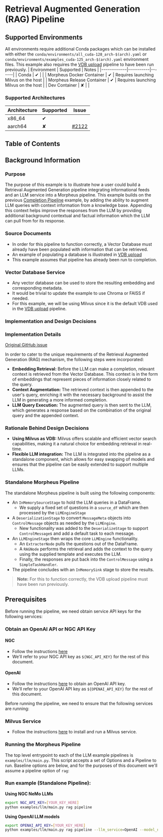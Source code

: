 <!--
SPDX-FileCopyrightText: Copyright (c) 2023-2025, NVIDIA CORPORATION & AFFILIATES. All rights reserved.
SPDX-License-Identifier: Apache-2.0

Licensed under the Apache License, Version 2.0 (the "License");
you may not use this file except in compliance with the License.
You may obtain a copy of the License at

http://www.apache.org/licenses/LICENSE-2.0

Unless required by applicable law or agreed to in writing, software
distributed under the License is distributed on an "AS IS" BASIS,
WITHOUT WARRANTIES OR CONDITIONS OF ANY KIND, either express or implied.
See the License for the specific language governing permissions and
limitations under the License.
-->

# Retrieval Augmented Generation (RAG) Pipeline

## Supported Environments
All environments require additional Conda packages which can be installed with either the `conda/environments/all_cuda-128_arch-$(arch).yaml` or `conda/environments/examples_cuda-125_arch-$(arch).yaml` environment files. This example also requires the [VDB upload](../vdb_upload/README.md) pipeline to have been run previously.
| Environment | Supported | Notes |
|-------------|-----------|-------|
| Conda | ✔ | |
| Morpheus Docker Container | ✔ | Requires launching Milvus on the host |
| Morpheus Release Container | ✔ | Requires launching Milvus on the host |
| Dev Container | ✘ |  |

### Supported Architectures
| Architecture | Supported | Issue |
|--------------|-----------|-------|
| x86_64 | ✔ | |
| aarch64 | ✘ | [#2122](https://github.com/nv-morpheus/Morpheus/issues/2122) |

## Table of Contents

## Background Information

### Purpose

The purpose of this example is to illustrate how a user could build a Retrieval Augmented Generation pipeline
integrating informational feeds and an LLM service into a Morpheus pipeline. This example builds on the previous
[Completion Pipeline](../completion/README.md) example, by adding the ability to augment LLM queries with context
information from a knowledge base. Appending this context helps improve the responses from the LLM by providing
additional background contextual and factual information which the LLM can pull from for its response.

### Source Documents

- In order for this pipeline to function correctly, a Vector Database must already have been populated with information
  that can be retrieved.
- An example of populating a database is illustrated in [VDB upload](../vdb_upload/README.md)
- This example assumes that pipeline has already been run to completion.

### Vector Database Service

- Any vector database can be used to store the resulting embedding and corresponding metadata.
- It would be trivial to update the example to use Chroma or FAISS if needed.
- For this example, we will be using Milvus since it is the default VDB used in
  the [VDB upload](../vdb_upload/README.md) pipeline.

### Implementation and Design Decisions

### Implementation Details

[Original GitHub issue](https://github.com/nv-morpheus/Morpheus/issues/1306)

In order to cater to the unique requirements of the Retrieval Augmented Generation (RAG) mechanism, the following steps
were incorporated:

- **Embedding Retrieval:** Before the LLM can make a completion, relevant context is retrieved from the Vector Database.
  This context is in the form of embeddings that represent pieces of information closely related to the query.
- **Context Augmentation:** The retrieved context is then appended to the user's query, enriching it with the necessary
  background to assist the LLM in generating a more informed completion.
- **LLM Query Execution:** The augmented query is then sent to the LLM, which generates a response based on the
  combination of the original query and the appended context.

### Rationale Behind Design Decisions

- **Using Milvus as VDB:** Milvus offers scalable and efficient vector search capabilities, making it a natural choice
  for embedding retrieval in real-time.
- **Flexible LLM integration:** The LLM is integrated into the pipeline as a standalone component, which allows for
  easy swapping of models and ensures that the pipeline can be easily extended to support multiple LLMs.

### Standalone Morpheus Pipeline

The standalone Morpheus pipeline is built using the following components:

- An `InMemorySourceStage` to hold the LLM queries in a DataFrame.
    - We supply a fixed set of questions in a `source_df` which are then processed by the `LLMEngineStage`
- A `DeserializationStage` to convert `MessageMeta` objects into `ControlMessage` objects as needed by the `LLMEngine`.
    - New functionality was added to the `DeserializeStage` to support `ControlMessage`s and add a default task to each message.
- An `LLMEngineStage` then wraps the core `LLMEngine` functionality.
    - An `ExtracterNode` pulls the questions out of the DataFrame.
    - A `RAGNode` performs the retrieval and adds the context to the query using the supplied template and executes the LLM.
    - Finally, the responses are put back into the `ControlMessage` using a `SimpleTaskHandler`.
- The pipeline concludes with an `InMemorySink` stage to store the results.

> **Note:** For this to function correctly, the VDB upload pipeline must have been run previously.


## Prerequisites

Before running the pipeline, we need obtain service API keys for the following services:

### Obtain an OpenAI API or NGC API Key

#### NGC

- Follow the instructions [here](https://docs.nvidia.com/ngc/gpu-cloud/ngc-user-guide/index.html#generating-personal-api-key)
- We'll refer to your NGC API key as `${NGC_API_KEY}` for the rest of this document.

#### OpenAI

- Follow the instructions [here](https://platform.openai.com/docs/quickstart?context=python) to obtain an OpenAI
  API key.
- We'll refer to your OpenAI API key as `${OPENAI_API_KEY}` for the rest of this document.

Before running the pipeline, we need to ensure that the following services are running:

### Milvus Service

- Follow the instructions [here](https://milvus.io/docs/install_standalone-docker.md) to install and run a Milvus
  service.


### Running the Morpheus Pipeline

The top level entrypoint to each of the LLM example pipelines is `examples/llm/main.py`. This script accepts a set
of Options and a Pipeline to run. Baseline options are below, and for the purposes of this document we'll assume a
pipeline option of `rag`:

### Run example (Standalone Pipeline):

**Using NGC NeMo LLMs**

```bash
export NGC_API_KEY=[YOUR_KEY_HERE]
python examples/llm/main.py rag pipeline
```

**Using OpenAI LLM models**

```bash
export OPENAI_API_KEY=[YOUR_KEY_HERE]
python examples/llm/main.py rag pipeline --llm_service=OpenAI --model_name=gpt-3.5-turbo
```
